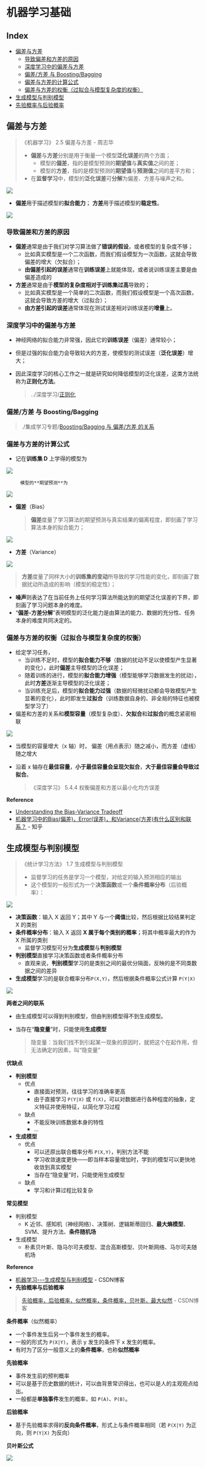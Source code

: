 # 机器学习基础

## Index

* [偏差与方差](a-ji-qi-xue-xi-ji-chu.md#pian-cha-yu-fang-cha)
  * [导致偏差和方差的原因](a-ji-qi-xue-xi-ji-chu.md#导致偏差和方差的原因)
  * [深度学习中的偏差与方差](a-ji-qi-xue-xi-ji-chu.md#shen-du-xue-xi-zhong-de-pian-cha-yu-fang-cha)
  * [偏差/方差 与 Boosting/Bagging](a-ji-qi-xue-xi-ji-chu.md#偏差方差-与-boostingbagging)
  * [偏差与方差的计算公式](a-ji-qi-xue-xi-ji-chu.md#偏差与方差的计算公式)
  * [偏差与方差的权衡（过拟合与模型复杂度的权衡）](a-ji-qi-xue-xi-ji-chu.md#偏差与方差的权衡过拟合与模型复杂度的权衡)
* [生成模型与判别模型](a-ji-qi-xue-xi-ji-chu.md#sheng-cheng-mo-xing-yu-pan-bie-mo-xing)
* [先验概率与后验概率](a-ji-qi-xue-xi-ji-chu.md#先验概率与后验概率)

## 偏差与方差

> 《机器学习》 2.5 偏差与方差 - 周志华
>
> * **偏差**与**方差**分别是用于衡量一个模型**泛化误差**的两个方面；
>   * 模型的**偏差**，指的是模型预测的**期望值**与**真实值**之间的差；
>   * 模型的**方差**，指的是模型预测的**期望值**与**预测值**之间的差平方和；
> * 在**监督学习**中，模型的**泛化误差**可**分解**为偏差、方差与噪声之和。

![](../.gitbook/assets/tim-jie-tu-20180817204652.png)

* **偏差**用于描述模型的**拟合能力**； **方差**用于描述模型的**稳定性**。

![](../.gitbook/assets/tim-jie-tu-20180817192259.png)

### 导致偏差和方差的原因

* **偏差**通常是由于我们对学习算法做了**错误的假设**，或者模型的复杂度不够；
  * 比如真实模型是一个二次函数，而我们假设模型为一次函数，这就会导致偏差的增大（欠拟合）；
  * **由偏差引起的误差**通常在**训练误差**上就能体现，或者说训练误差主要是由偏差造成的
* **方差**通常是由于**模型的复杂度相对于训练集过高**导致的；
  * 比如真实模型是一个简单的二次函数，而我们假设模型是一个高次函数，这就会导致方差的增大（过拟合）；
  * **由方差引起的误差**通常体现在测试误差相对训练误差的**增量**上。

### 深度学习中的偏差与方差

* 神经网络的拟合能力非常强，因此它的**训练误差**（偏差）通常较小；
* 但是过强的拟合能力会导致较大的方差，使模型的测试误差（**泛化误差**）增大；
* 因此深度学习的核心工作之一就是研究如何降低模型的泛化误差，这类方法统称为**正则化方法**。

  > ../深度学习/[正则化](https://github.com/FantasyJXF/Artificial-Intelligence/tree/234c09eb7975067313e126b525ef4de602c0064c/deep_learning/a-shen-du-xue-xi-ji-chu/README.md#zheng-ze-hua)

### 偏差/方差 与 Boosting/Bagging

> ./集成学习专题/[Boosting/Bagging 与 偏差/方差 的关系](a-ji-qi-xue-xi-ji-chu.md#boostingbagging-yu-pian-cha-fang-cha-de-guan-xi)

### 偏差与方差的计算公式

* 记在**训练集 D** 上学得的模型为

![](../.gitbook/assets/gong-shi-20180817211749%20%281%29.png)

         模型的**期望预测**为

![](../.gitbook/assets/gong-shi-20180817210758.png)

* **偏差**（Bias）

  > **偏差**度量了学习算法的期望预测与真实结果的偏离程度，即刻画了学习算法本身的拟合能力；

![](../.gitbook/assets/gong-shi-20180817210106.png)

* **方差**（Variance）

![](../.gitbook/assets/gong-shi-20180817211903.png)

> **方差**度量了同样大小的**训练集的变动**所导致的学习性能的变化，即刻画了数据扰动所造成的影响（模型的稳定性）；

* **噪声**则表达了在当前任务上任何学习算法所能达到的期望泛化误差的下界，即刻画了学习问题本身的难度。
* “**偏差-方差分解**”表明模型的泛化能力是由算法的能力、数据的充分性、任务本身的难度共同决定的。

### 偏差与方差的权衡（过拟合与模型复杂度的权衡）

* 给定学习任务，
  * 当训练不足时，模型的**拟合能力不够**（数据的扰动不足以使模型产生显著的变化），此时**偏差**主导模型的泛化误差；
  * 随着训练的进行，模型的**拟合能力增强**（模型能够学习数据发生的扰动），此时**方差**逐渐主导模型的泛化误差；
  * 当训练充足后，模型的**拟合能力过强**（数据的轻微扰动都会导致模型产生显著的变化），此时即发生**过拟合**（训练数据自身的、非全局的特征也被模型学习了）
* 偏差和方差的关系和**模型容量**（模型复杂度）、**欠拟合**和**过拟合**的概念紧密相联 

![](../.gitbook/assets/tim-jie-tu-20180817214034.png)

* 当模型的容量增大（x 轴）时， 偏差（用点表示）随之减小，而方差（虚线）随之增大
* 沿着 x 轴存在**最佳容量**，**小于最佳容量会呈现欠拟合**，**大于最佳容量会导致过拟合**。

  > 《深度学习》 5.4.4 权衡偏差和方差以最小化均方误差

**Reference**

* [Understanding the Bias-Variance Tradeoff](http://scott.fortmann-roe.com/docs/BiasVariance.html)
* [机器学习中的Bias\(偏差\)，Error\(误差\)，和Variance\(方差\)有什么区别和联系？](https://www.zhihu.com/question/27068705) - 知乎 

## 生成模型与判别模型

> 《统计学习方法》 1.7 生成模型与判别模型
>
> * 监督学习的任务是学习一个模型，对给定的输入预测相应的输出
> * 这个模型的一般形式为一个**决策函数**或一个**条件概率分布**（后验概率）：

![](../.gitbook/assets/gong-shi-20180817220004.png)

* **决策函数**：输入 X 返回 Y；其中 Y 与一个**阈值**比较，然后根据比较结果判定 X 的类别
* **条件概率分布**：输入 X 返回 **X 属于每个类别的概率**；将其中概率最大的作为 X 所属的类别
  * 监督学习模型可分为**生成模型**与**判别模型**
* **判别模型**直接学习决策函数或者条件概率分布
  * 直观来说，**判别模型**学习的是类别之间的最优分隔面，反映的是不同类数据之间的差异
* **生成模型**学习的是联合概率分布`P(X,Y)`，然后根据条件概率公式计算 `P(Y|X)`

![](../.gitbook/assets/gong-shi-20180817223923.png)

**两者之间的联系**

* 由生成模型可以得到判别模型，但由判别模型得不到生成模型。
* 当存在“**隐变量**”时，只能使用**生成模型**

  > 隐变量：当我们找不到引起某一现象的原因时，就把这个在起作用，但无法确定的因素，叫“隐变量”

**优缺点**

* **判别模型**
  * 优点
    * 直接面对预测，往往学习的准确率更高
    * 由于直接学习 `P(Y|X)` 或 `f(X)`，可以对数据进行各种程度的抽象，定义特征并使用特征，以简化学习过程
  * 缺点
    * 不能反映训练数据本身的特性
    * ...
* **生成模型**
  * 优点
    * 可以还原出联合概率分布 `P(X,Y)`，判别方法不能
    * 学习收敛速度更快——即当样本容量增加时，学到的模型可以更快地收敛到真实模型
    * 当存在“隐变量”时，只能使用生成模型
  * 缺点
    * 学习和计算过程比较复杂

**常见模型**

* 判别模型
  * K 近邻、感知机（神经网络）、决策树、逻辑斯蒂回归、**最大熵模型**、SVM、提升方法、**条件随机场**
* 生成模型
  * 朴素贝叶斯、隐马尔可夫模型、混合高斯模型、贝叶斯网络、马尔可夫随机场

**Reference**

* [机器学习---生成模型与判别模型](https://blog.csdn.net/u012101561/article/details/52814571) - CSDN博客 
* **先验概率与后验概率**

> [先验概率，后验概率，似然概率，条件概率，贝叶斯，最大似然](https://blog.csdn.net/suranxu007/article/details/50326873) - CSDN博客

**条件概率**（似然概率）

* 一个事件发生后另一个事件发生的概率。
* 一般的形式为 `P(X|Y)`，表示 y 发生的条件下 x 发生的概率。
* 有时为了区分一般意义上的**条件概率**，也称**似然概率**

**先验概率**

* 事件发生前的预判概率
* 可以是基于历史数据的统计，可以由背景常识得出，也可以是人的主观观点给出。
* 一般都是**单独事件**发生的概率，如 `P(A)`、`P(B)`。

**后验概率**

* 基于先验概率求得的**反向条件概率**，形式上与条件概率相同（若 `P(X|Y)` 为正向，则 `P(Y|X)` 为反向）

**贝叶斯公式**

![](../.gitbook/assets/gong-shi-20180817230314.png)


